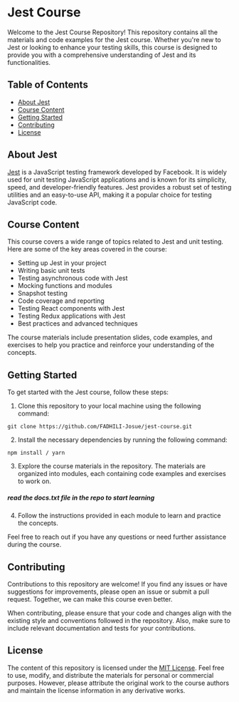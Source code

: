 # Jest Course

Welcome to the Jest Course Repository! This repository contains all the materials and code examples for the Jest course. Whether you're new to Jest or looking to enhance your testing skills, this course is designed to provide you with a comprehensive understanding of Jest and its functionalities.

## Table of Contents

- [About Jest](#about-jest)
- [Course Content](#course-content)
- [Getting Started](#getting-started)
- [Contributing](#contributing)
- [License](#license)

## About Jest

[Jest](https://jestjs.io/) is a JavaScript testing framework developed by Facebook. It is widely used for unit testing JavaScript applications and is known for its simplicity, speed, and developer-friendly features. Jest provides a robust set of testing utilities and an easy-to-use API, making it a popular choice for testing JavaScript code.

## Course Content

This course covers a wide range of topics related to Jest and unit testing. Here are some of the key areas covered in the course:

- Setting up Jest in your project
- Writing basic unit tests
- Testing asynchronous code with Jest
- Mocking functions and modules
- Snapshot testing
- Code coverage and reporting
- Testing React components with Jest
- Testing Redux applications with Jest
- Best practices and advanced techniques

The course materials include presentation slides, code examples, and exercises to help you practice and reinforce your understanding of the concepts.

## Getting Started

To get started with the Jest course, follow these steps:

1. Clone this repository to your local machine using the following command:
```
git clone https://github.com/FADHILI-Josue/jest-course.git
```

2. Install the necessary dependencies by running the following command:

```
npm install / yarn
```


3. Explore the course materials in the repository. The materials are organized into modules, each containing code examples and exercises to work on.
##### read the docs.txt file in the repo to start learning

4. Follow the instructions provided in each module to learn and practice the concepts.

Feel free to reach out if you have any questions or need further assistance during the course.

## Contributing

Contributions to this repository are welcome! If you find any issues or have suggestions for improvements, please open an issue or submit a pull request. Together, we can make this course even better.

When contributing, please ensure that your code and changes align with the existing style and conventions followed in the repository. Also, make sure to include relevant documentation and tests for your contributions.

## License

The content of this repository is licensed under the [MIT License](LICENSE). Feel free to use, modify, and distribute the materials for personal or commercial purposes. However, please attribute the original work to the course authors and maintain the license information in any derivative works.

